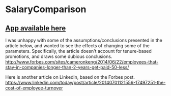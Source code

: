 SalaryComparison
================
[App available here](https://bmorrisey.shinyapps.io/SalaryComparisonApp/)
----------------
I was unhappy with some of the assumptions/conclusions presented in the article below, and wanted to see the effects of changing some of the parameters. Specifically, the article doesn't account for tenure-based promotions, and draws some dubious conclusions.
http://www.forbes.com/sites/cameronkeng/2014/06/22/employees-that-stay-in-companies-longer-than-2-years-get-paid-50-less/

Here is another article on Linkedin, based on the Forbes post.
https://www.linkedin.com/today/post/article/20140701121556-17497251-the-cost-of-employee-turnover
